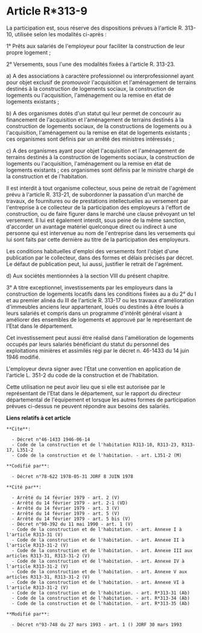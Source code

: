 # Article R*313-9

La participation est, sous réserve des dispositions prévues à l'article R. 313-10, utilisée selon les modalités ci-après :

1° Prêts aux salariés de l'employeur pour faciliter la construction de leur propre logement ;

2° Versements, sous l'une des modalités fixées à l'article R. 313-23.

a) A des associations à caractère professionnel ou interprofessionnel ayant pour objet exclusif de promouvoir l'acquisition
et l'aménagement de terrains destinés à la construction de logements sociaux, la construction de logements ou l'acquisition,
l'aménagement ou la remise en état de logements existants ;

b) A des organismes dotés d'un statut qui leur permet de concourir au financement de l'acquisition et l'aménagement de
terrains destinés à la construction de logements sociaux, de la constructions de logements ou à l'acquisition, l'aménagement
ou la remise en état de logements existants ; ces organismes sont définis par un arrêté des ministres intéressés ;

c) A des organismes ayant pour objet l'acquisition et l'aménagement de terrains destinés à la construction de logements
sociaux, la construction de logements ou l'acquisition, l'aménagement ou la remise en état de logements existants ; ces
organismes sont définis par le ministre chargé de la construction et de l'habitation.

Il est interdit à tout organisme collecteur, sous peine de retrait de l'agrément prévu à l'article R. 313-21, de subordonner
la passation d'un marché de travaux, de fournitures ou de prestations intellectuelles au versement par l'entreprise à ce
collecteur de la participation des employeurs à l'effort de construction, ou de faire figurer dans le marché une clause
prévoyant un tel versement. Il lui est également interdit, sous peine de la même sanction, d'accorder un avantage matériel
quelconque direct ou indirect à une personne qui est intervenue au nom de l'entreprise dans les versements qui lui sont faits
par cette dernière au titre de la participation des employeurs.

Les conditions habituelles d'emploi des versements font l'objet d'une publication par le collecteur, dans des formes et
délais précisés par décret. Le défaut de publication peut, lui aussi, justifier le retrait de l'agrément.

d) Aux sociétés mentionnées à la section VIII du présent chapitre.

3° A titre exceptionnel, investissements par les employeurs dans la construction de logements locatifs dans les conditions
fixées au a du 2° du I et au premier alinéa du III de l'article R. 313-17 ou les travaux d'amélioration d'immeubles anciens
leur appartenant, loués ou destinés à être loués à leurs salariés et compris dans un programme d'intérêt général visant à
améliorer des ensembles de logements et approuvé par le représentant de l'Etat dans le département.

Cet investissement  peut aussi être réalisé dans l'amélioration de logements occupés par leurs salariés bénéficiant du statut
du personnel des exploitations minières et assimilés régi par le décret n. 46-1433 du 14 juin 1946 modifié.

L'employeur devra signer avec l'Etat une convention en application de l'article L. 351-2 du code de la construction et de
l'habitation.

Cette utilisation ne peut avoir lieu que si elle est autorisée par le représentant de l'Etat dans le département, sur le
rapport du directeur départemental de l'équipement et lorsque les autres formes de participation prévues ci-dessus ne peuvent
répondre aux besoins des salariés.

**Liens relatifs à cet article**

	**Cite**:

	  - Décret n°46-1433 1946-06-14
	  - Code de la construction et de l'habitation R313-10, R313-23, R313-17, L351-2
	  - Code de la construction et de l'habitation. - art. L351-2 (M)

	**Codifié par**:

	  - Décret n°78-622 1978-05-31 JORF 8 JUIN 1978

	**Cité par**:

	  - Arrêté du 14 février 1979 - art. 2 (V)
	  - Arrêté du 14 février 1979 - art. 2-1 (VD)
	  - Arrêté du 14 février 1979 - art. 3 (V)
	  - Arrêté du 14 février 1979 - art. 5 (V)
	  - Arrêté du 14 février 1979 - art. 5 bis (V)
	  - Décret n°90-392 du 11 mai 1990 - art. 1 (V)
	  - Code de la construction et de l'habitation. - art. Annexe I à l'article R313-31 (V)
	  - Code de la construction et de l'habitation. - art. Annexe II à l'article R313-31-2 (V)
	  - Code de la construction et de l'habitation. - art. Annexe III aux articles R313-31, R313-31-2 (V)
	  - Code de la construction et de l'habitation. - art. Annexe IV à l'article R313-31-2 (V)
	  - Code de la construction et de l'habitation. - art. Annexe V aux articles R313-31, R313-31-2 (V)
	  - Code de la construction et de l'habitation. - art. Annexe VI à l'article R313-31-2 (V)
	  - Code de la construction et de l'habitation. - art. R*313-31 (Ab)
	  - Code de la construction et de l'habitation. - art. R*313-34 (Ab)
	  - Code de la construction et de l'habitation. - art. R*313-35 (Ab)

	**Modifié par**:

	  - Décret n°93-748 du 27 mars 1993 - art. 1 () JORF 30 mars 1993

